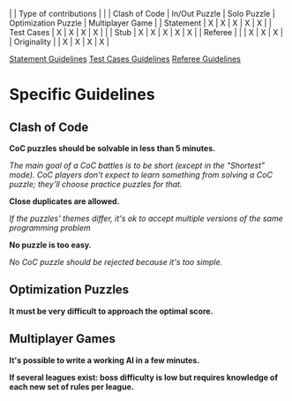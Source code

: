 |  | Type of contributions |
|  | Clash of Code | In/Out Puzzle | Solo Puzzle | Optimization Puzzle | Multiplayer Game |
| Statement | X | X | X | X | X |
| Test Cases | X | X | X | X |  |
| Stub | X | X | X | X | X |
| Referee |  |  | X | X | X |
| Originality |  | X | X | X | X |

[Statement Guidelines](pages/technical/statement.md#guidelines)
[Test Cases Guidelines](pages/technical/testcase.md#guidelines)
[Referee Guidelines](pages/types/game.md#guidelines)

# Specific Guidelines

## Clash of Code

**CoC puzzles should be solvable in less than 5 minutes.**

_The main goal of a CoC battles is to be short (except in the "Shortest" mode). CoC players don't expect to learn something from solving a CoC puzzle; they'll choose practice puzzles for that._

**Close duplicates are allowed.**

_If the puzzles' themes differ, it's ok to accept multiple versions of the same programming problem_

**No puzzle is too easy.**

_No CoC puzzle should be rejected because it's too simple._


## Optimization Puzzles

**It must be very difficult to approach the optimal score.**

## Multiplayer Games

**It's possible to write a working AI in a few minutes.**

**If several leagues exist: boss difficulty is low but requires knowledge of each new set of rules per league.**


